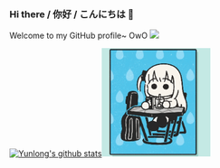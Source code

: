 ### Hi there / 你好 / こんにちは 👋

Welcome to my GitHub profile~ OwO ![](https://komarev.com/ghpvc/?username=yunlong10&style=plastic)
<!-- [![Top Langs](https://github-readme-stats.vercel.app/api/top-langs/?username=yunlong10&layout=compact&theme=default)](https://github.com/yunlong10/github-readme-stats) -->
[![Yunlong's github stats](https://github-readme-stats.vercel.app/api?username=yunlong10&theme=default)](https://github.com/yunlong10/github-readme-stats)<img max-width="80" src="https://github.com/yunlong10/yunlong10/blob/main/preview0.gif"/>

